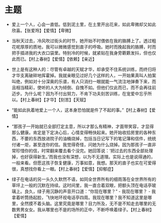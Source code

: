 # 主题

- 爱上一个人，心会一直低。低到泥土里，在土里开出花来，如此卑微却又如此欣喜。【张爱玲】【爱情】【卑微】

- 当秋天过去，冷风吹过街头的时节，她开始不时偎依在我的胳膊上了。透过粗花呢厚厚的质地，我可以微微感觉到直子的呼吸。她时而挽起我的胳膊，时而把手插进我的大衣口袋里。特别冷的时候，就紧贴在我身旁簌簌发抖，但也仅此而已。【村上春树】【爱情】【依赖】【亲近】

- 世上是有这种人的：尽管有卓越的天赋才华，却承受不住系统训练，而终归将才华支离破碎地挥霍掉。我就亲眼见过好几个这样的人，一开始果真叫人拍案叫绝，例如对十分深奥的乐谱，有人只消扫一眼就能一气流注地弹奏下来，而且相当精彩，使听的人大为倾倒、自愧不如。但他们仅此而已，而不会再往前迈步。为什么呢？因为不付出努力，不肯下功夫刻苦训练，在宠爱中忘乎所以。【村上春树】【才华】【刻苦】【天赋】

- “能如此执着地爱上一个人，这本身恐怕就是件了不起的事。”【村上春树】【爱情】

- “那孩子一开始就已全部打定主意，所以才那么有精神，才面带笑容，才显得那么健康。肯定是下定决心后，心情变得畅快起来。她开始收拾房里的各种东西，不要的东西放进院子的油桶烧掉，包括当日记写下的笔记簿和信件，统统付诸一炬，甚至连你的信。我觉得奇怪，问她为什么烧掉。因为那孩子一直非常珍惜你的信，时常翻来覆去看个没完。她回答说：‘把过去的东西全部处理掉，也好获得新生。’而我也没有深想，以为不无道理。实际上也是说得通的，一般来看。但愿这孩子恢复健康，万事如意，我想。那天的直子也实在可爱得很，真想找你看上一眼。【村上春树】【爱情】【抑郁症】

- 绿子在电话的另一头久久默然不语，如同全世界所有的细雨落在全世界所有的草坪上一般的沉默在持续。这时间里，我一直合着双眼，把额头顶在电话亭玻璃上。良久，绿子用沉静的声音开口道：“你现在哪里？”  - 我现在哪里？  - 我拿着听筒扬起脸，飞快地环视电话亭四周。我现在哪里？我不知道这里是哪里，全然摸不着头脑。这里究竟是哪里？目力所及，无不是不知走去哪里的无数男男女女。我从哪里也不是的场所的正中，不断呼唤着绿子。【村上春树】【爱情】

